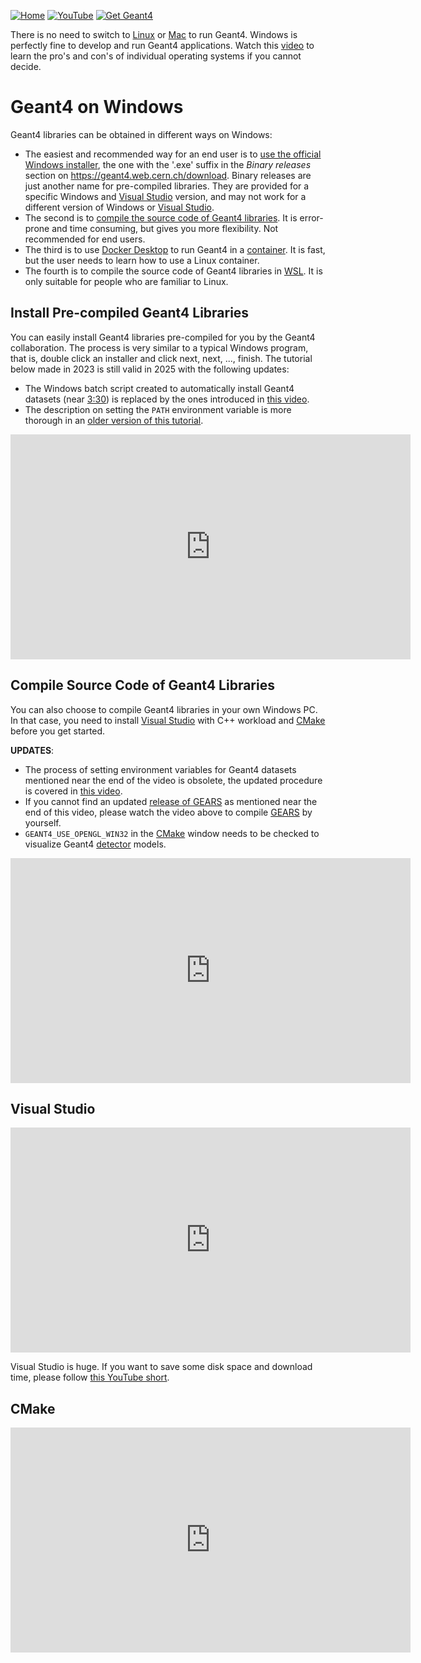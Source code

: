[![Home](https://img.shields.io/badge/Home-blue?style=flat)](../..)
[![YouTube](https://img.shields.io/badge/You-Tube-red?style=flat)](https://youtube.com/playlist?list=PLw3G-vTgPrdB7cIYWEoCeIZrSePpefFEW)
[![Get Geant4](https://img.shields.io/badge/Get-Geant4-orange?style=flat)](..)

There is no need to switch to [Linux] or [Mac] to run Geant4. Windows is perfectly fine to develop and run Geant4 applications. Watch this [video] to learn the pro's and con's of individual operating systems if you cannot decide.

# Geant4 on Windows

Geant4 libraries can be obtained in different ways on Windows:

- The easiest and recommended way for an end user is to [use the official Windows installer](#install-pre-compiled-geant4-libraries), the one with the '.exe' suffix in the *Binary releases* section on <https://geant4.web.cern.ch/download>. Binary releases are just another name for pre-compiled libraries. They are provided for a specific Windows and [Visual Studio](#visual-studio) version, and may not work for a different version of Windows or [Visual Studio](#visual-studio).
- The second is to [compile the source code of Geant4 libraries](#compile-source-code-of-geant4-libraries). It is error-prone and time consuming, but gives you more flexibility. Not recommended for end users.
- The third is to use [Docker Desktop](../docker) to run Geant4 in a [container](../docker). It is fast, but the user needs to learn how to use a Linux container.
- The fourth is to compile the source code of Geant4 libraries in [WSL](../linux). It is only suitable for people who are familiar to Linux.

[Linux]: ../linux
[Mac]: ../mac/
[video]: https://youtu.be/_g3nvEbhOx8?si=XHNjvpH5b5q93RDu

## Install Pre-compiled Geant4 Libraries

You can easily install Geant4 libraries pre-compiled for you by the Geant4 collaboration. The process is very similar to a typical Windows program, that is, double click an installer and click next, next, ..., finish. The tutorial below made in 2023 is still valid in 2025 with the following updates:

- The Windows batch script created to automatically install Geant4 datasets (near [3:30](https://youtu.be/XdzFsVGTbLc?t=210)) is replaced by the ones introduced in [this video](https://youtu.be/62KUamdelkU).
- The description on setting the `PATH` environment variable is more thorough in an [older version of this tutorial](https://youtu.be/3huHctBp0GE).

<iframe width="640" height="360" src="https://www.youtube.com/embed/XdzFsVGTbLc?si=UgZet8vMoNWFH3EZ" title="YouTube video player" frameborder="0" allow="accelerometer; autoplay; clipboard-write; encrypted-media; gyroscope; picture-in-picture; web-share" referrerpolicy="strict-origin-when-cross-origin" allowfullscreen></iframe>

## Compile Source Code of Geant4 Libraries

You can also choose to compile Geant4 libraries in your own Windows PC. In that case, you need to install [Visual Studio](#visual-studio) with C++ workload and [CMake](#cmake) before you get started.

**UPDATES**:

- The process of setting environment variables for Geant4 datasets mentioned near the end of the video is obsolete, the updated procedure is covered in [this video](https://youtu.be/62KUamdelkU).
- If you cannot find an updated [release of GEARS](https://github.com/jintonic/gears/releases) as mentioned near the end of this video, please watch the video above to compile [GEARS](https://github.com/jintonic/gears) by yourself.
- `GEANT4_USE_OPENGL_WIN32` in the [CMake](#cmake) window needs to be checked to visualize Geant4 [detector](../../detector) models.

<iframe width="640" height="360" src="https://www.youtube.com/embed/GykiM1lPON4?si=JMwReP_W3AFQjYzb" title="YouTube video player" frameborder="0" allow="accelerometer; autoplay; clipboard-write; encrypted-media; gyroscope; picture-in-picture; web-share" referrerpolicy="strict-origin-when-cross-origin" allowfullscreen></iframe>

## Visual Studio

<iframe width="640" height="360" src="https://www.youtube.com/embed/OMa2xDjdXJw?si=ffYGlSr9DHrSnHiG" title="YouTube video player" frameborder="0" allow="accelerometer; autoplay; clipboard-write; encrypted-media; gyroscope; picture-in-picture; web-share" referrerpolicy="strict-origin-when-cross-origin" allowfullscreen></iframe>

Visual Studio is huge. If you want to save some disk space and download time, please follow [this YouTube short](https://youtu.be/o_MQDZUWfEw).

## CMake

<iframe width="640" height="360" src="https://www.youtube.com/embed/Lfk-oSSOJ34?si=KV9Om-nP5ncNEFQX" title="YouTube video player" frameborder="0" allow="accelerometer; autoplay; clipboard-write; encrypted-media; gyroscope; picture-in-picture; web-share" referrerpolicy="strict-origin-when-cross-origin" allowfullscreen></iframe>
